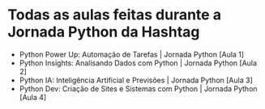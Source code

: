 # Todas as aulas feitas durante a Jornada Python da Hashtag

* Python Power Up: Automação de Tarefas | Jornada Python [Aula 1]
* Python Insights: Analisando Dados com Python | Jornada Python [Aula 2]
* Python IA: Inteligência Artificial e Previsões | Jornada Python [Aula 3]
* Python Dev: Criação de Sites e Sistemas com Python | Jornada Python [Aula 4]
